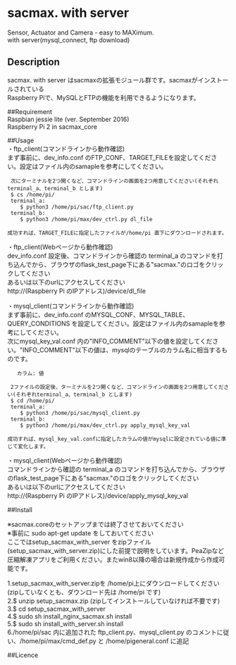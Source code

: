   
  
# sacmax. with server 
  Sensor, Actuator and Camera - easy to MAXimum.  
  with server(mysql_connect, ftp download)  
  
## Description  
  sacmax. with server はsacmaxの拡張モジュール群です。sacmaxがインストールされている  
  Raspberry Piで、MySQLとFTPの機能を利用できるようになります。 
  
##Requirement  
 Raspbian jessie lite (ver. September 2016)  
 Raspberry Pi 2 in sacmax_core  
  
##Usage  
 ・ftp_client(コマンドラインから動作確認)  
     まず事前に、dev_info.conf のFTP_CONF、TARGET_FILEを設定してください。設定はファイル内のsamapleを参考にしてください。  
     
     次にターミナルを2つ開くなど、コマンドラインの画面を2つ用意してください(それぞれterminal_a、terminal_b とします)  
     $ cs /home/pi/  
     terminal_a:  
        $ python3 /home/pi/sac/ftp_client.py  
     terminal_b:  
        $ python3 /home/pi/max/dev_ctrl.py dl_file  
  
    成功すれば、TARGET_FILEに指定したファイルが/home/pi 直下にダウンロードされます。
  
 ・ftp_client(Webページから動作確認)  
     dev_info.conf 設定後、コマンドラインから確認の terminal_a のコマンドを打ち込んでから、ブラウザのflask_test_page下にある"sacmax."のロゴをクリックしてください  
     あるいは以下のurlにアクセスしてください  
     http://(Raspberry Pi のIPアドレス)/device/dl_file  
  
 ・mysql_client(コマンドラインから動作確認)  
     まず事前に、dev_info.conf のMYSQL_CONF、MYSQL_TABLE、QUERY_CONDITIONS を設定してください。設定はファイル内のsamapleを参考にしてください。  
     次にmysql_key_val.conf 内の"INFO_COMMENT"以下の値を設定してください。"INFO_COMMENT"以下の値は、mysqlのテーブルのカラム名に相当するものです。
     
       カラム: 値
     
     2ファイルの設定後、ターミナルを2つ開くなど、コマンドラインの画面を2つ用意してください(それぞれterminal_a、terminal_b とします)  
     $ cd /home/pi/  
     terminal_a:  
        $ python3 /home/pi/sac/mysql_client.py  
     terminal_b:  
        $ python3 /home/pi/max/dev_ctrl.py apply_mysql_key_val  
  
    成功すれば、mysql_key_val.confに指定したカラムの値がmysqlに設定されている値に準じて変化します。
  
 ・mysql_client(Webページから動作確認)  
     コマンドラインから確認の terminal_a のコマンドを打ち込んでから、ブラウザのflask_test_page下にある"sacmax."のロゴをクリックしてください  
     あるいは以下のurlにアクセスしてください  
     http://(Raspberry Pi のIPアドレス)/device/apply_mysql_key_val  
  
  
##Install  
  
  ※sacmax.coreのセットアップまでは終了させておいてください  
  ※事前に sudo apt-get update をしておいてください  
  ここではsetup_sacmax_with_server をzipファイル(setup_sacmax_with_server.zip)にした前提で説明をしています。PeaZipなど圧縮解凍アプリをご利用ください。またwin8以降の場合は新規作成から作成可能です。  
  
  1.setup_sacmax_with_server.zipを /home/pi上にダウンロードしてください(zipしていなくとも、ダウンロード先は /home/pi です)  
  2.$ unzip setup_sacmax.zip (zipしてインストールしていなければ不要です)  
  3.$ cd setup_sacmax_with_server  
  4.$ sudo sh install_nginx_sacmax.sh install  
  5.$ sudo sh install_with_server.sh install  
  6./home/pi/sac 内に追加された ftp_client.py、mysql_client.py のコメントに従い、/home/pi/max/cmd_def.py と /home/pigeneral.conf に追記  
  
##Licence  
  
